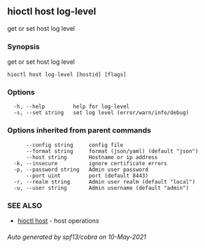 ## hioctl host log-level

get or set host log level

### Synopsis

get or set host log level

```
hioctl host log-level [hostid] [flags]
```

### Options

```
  -h, --help         help for log-level
  -s, --set string   set log level (error/warn/info/debug)
```

### Options inherited from parent commands

```
      --config string     config file
      --format string     format (json/yaml) (default "json")
      --host string       Hostname or ip address
  -k, --insecure          ignore certificate errors
  -p, --password string   Admin user password
      --port uint         port (default 8443)
  -r, --realm string      Admin user realm (default "local")
  -u, --user string       Admin username (default "admin")
```

### SEE ALSO

* [hioctl host](hioctl_host.md)	 - host operations

###### Auto generated by spf13/cobra on 10-May-2021
